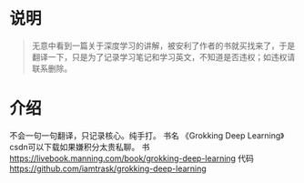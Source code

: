 # 说明
> 无意中看到一篇关于深度学习的讲解，被安利了作者的书就买找来了，于是翻译一下，只是为了记录学习笔记和学习英文，不知道是否违权；如违权请联系删除。
# 介绍
不会一句一句翻译，只记录核心。纯手打。
书名 《Grokking Deep Learning》 csdn可以下载如果嫌积分太贵私聊。
书 https://livebook.manning.com/book/grokking-deep-learning
代码 https://github.com/iamtrask/grokking-deep-learning